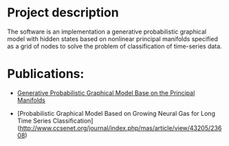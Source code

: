 # Project description #
The software is an implementation a generative probabilistic graphical model with hidden states based on nonlinear principal manifolds specified as a grid of nodes to solve the problem of classification of time-series data.

# Publications: #
* [Generative Probabilistic Graphical Model Base on the Principal Manifolds]([http://proceedings.spiiras.nw.ru/ojs/index.php/sp/article/view/1837)

* [Probabilistic Graphical Model Based on Growing Neural Gas for Long Time Series Classification] (http://www.ccsenet.org/journal/index.php/mas/article/view/43205/23608)